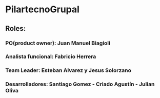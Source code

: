 # PilartecnoGrupal

## Roles:
### PO(product owner): Juan Manuel Biagioli
### Analista funcional: Fabricio Herrera
### Team Leader: Esteban Alvarez y Jesus Solorzano
### Desarrolladores: Santiago Gomez - Criado Agustín - Julian Oliva
